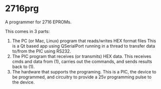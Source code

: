 # 2716prg
A programmer for 2716 EPROMs.

This comes in 3 parts:
1) The PC (or Mac, Linux) program that reads/writes HEX format files
   This is a Qt based app using QSerialPort running in a thread to
   transfer data to/from the PIC using RS232.
2) The PIC program that receives (or transmits) HEX data.
   This receives cmds and data from (1), carries out the commands,
   and sends results back to (1).
3) The hardware that supports the programing.
   This is a PIC, the device to be programmed, and circuitry to provide
   a 25v programming pulse to the device.
